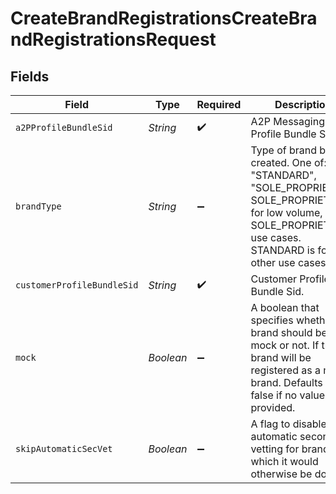 # CreateBrandRegistrationsCreateBrandRegistrationsRequest


## Fields

| Field                                                                                                                                                                  | Type                                                                                                                                                                   | Required                                                                                                                                                               | Description                                                                                                                                                            |
| ---------------------------------------------------------------------------------------------------------------------------------------------------------------------- | ---------------------------------------------------------------------------------------------------------------------------------------------------------------------- | ---------------------------------------------------------------------------------------------------------------------------------------------------------------------- | ---------------------------------------------------------------------------------------------------------------------------------------------------------------------- |
| `a2PProfileBundleSid`                                                                                                                                                  | *String*                                                                                                                                                               | :heavy_check_mark:                                                                                                                                                     | A2P Messaging Profile Bundle Sid.                                                                                                                                      |
| `brandType`                                                                                                                                                            | *String*                                                                                                                                                               | :heavy_minus_sign:                                                                                                                                                     | Type of brand being created. One of: "STANDARD", "SOLE_PROPRIETOR". SOLE_PROPRIETOR is for low volume, SOLE_PROPRIETOR use cases. STANDARD is for all other use cases. |
| `customerProfileBundleSid`                                                                                                                                             | *String*                                                                                                                                                               | :heavy_check_mark:                                                                                                                                                     | Customer Profile Bundle Sid.                                                                                                                                           |
| `mock`                                                                                                                                                                 | *Boolean*                                                                                                                                                              | :heavy_minus_sign:                                                                                                                                                     | A boolean that specifies whether brand should be a mock or not. If true, brand will be registered as a mock brand. Defaults to false if no value is provided.          |
| `skipAutomaticSecVet`                                                                                                                                                  | *Boolean*                                                                                                                                                              | :heavy_minus_sign:                                                                                                                                                     | A flag to disable automatic secondary vetting for brands which it would otherwise be done.                                                                             |